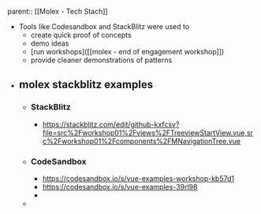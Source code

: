 parent:: [[Molex - Tech Stach]]

- Tools like Codesandbox and StackBlitz were used to
	- create quick proof of concepts
	- demo ideas
	- [run workshops]([[molex - end of engagement workshop]])
	- provide cleaner demonstrations of patterns
- ## molex stackblitz examples
	- ### StackBlitz
		- https://stackblitz.com/edit/github-kxfcsv?file=src%2Fworkshop01%2Fviews%2FTreeviewStartView.vue,src%2Fworkshop01%2Fcomponents%2FMNavigationTree.vue
	- ### CodeSandbox
		- https://codesandbox.io/s/vue-examples-workshop-kb57d1
		- https://codesandbox.io/s/vue-examples-39rl98
		-
	-